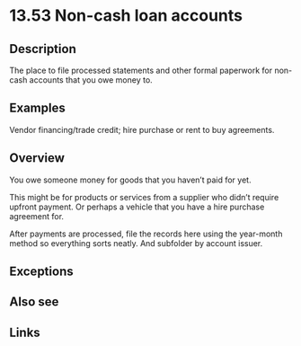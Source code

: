 # 13.53 Non-cash loan accounts

## Description

The place to file processed statements and other formal paperwork for non-cash accounts that you owe money to.

## Examples

Vendor financing/trade credit; hire purchase or rent to buy agreements.

## Overview

You owe someone money for goods that you haven’t paid for yet.

This might be for products or services from a supplier who didn’t require upfront payment. Or perhaps a vehicle that you have a hire purchase agreement for.

After payments are processed, file the records here using the year-month method so everything sorts neatly. And subfolder by account issuer.

## Exceptions

## Also see

## Links

